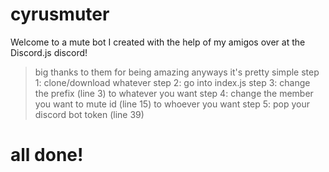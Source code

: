 # cyrusmuter
Welcome to a mute bot I created with the help of my amigos over at the Discord.js discord!
> big thanks to them for being amazing
anyways it's pretty simple
step 1: clone/download whatever 
step 2: go into index.js
step 3: change the prefix (line 3) to whatever you want
step 4: change the member you want to mute id (line 15) to whoever you want
step 5: pop your discord bot token (line 39)

# all done!
